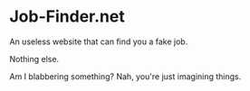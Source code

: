 # Job-Finder.net

An useless website that can find you a fake job.

Nothing else.

Am I blabbering something? Nah, you're just imagining things.
